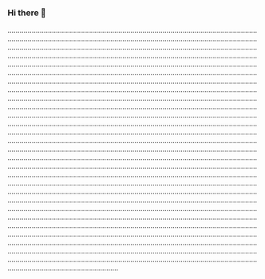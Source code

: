 ### Hi there 👋

.......................................................................................................................................................................................................................................................................................................................................................................................................................................................................................................................................................................................................................................................................................................................................................................................................................................................................................................................................................................................................................................................................................................................................................................................................................................................................................................................................................................................................................................................................................................................................................................................................................................................................................................................................................................................................................................................................................................................................................................................................................................................................................................................................................................................................................................................................................................................................................................................................................................................................................................................................................................................................................................................................................................................................................................................................................................................................................................................................................................................................................................................................................................................................................................................................................................................................................................................................................................................................................................................................................................................................................................................................................................................................